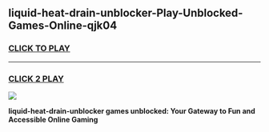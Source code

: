 
## liquid-heat-drain-unblocker-Play-Unblocked-Games-Online-qjk04
<h3>
<a href="https://premium76.site?title=liquid-heat-drain-unblocker&ref=25A">CLICK TO PLAY</a></h3>
<hr>

<h3>
<a href="https://premium76.site?title=liquid-heat-drain-unblocker&ref=25A">CLICK 2 PLAY</a>
  
</h3>

<a href="https://premium76.site?title=liquid-heat-drain-unblocker&ref=25A"><img src="https://clearcache.store/games.png"></a>


**liquid-heat-drain-unblocker games unblocked: Your Gateway to Fun and Accessible Online Gaming**
